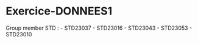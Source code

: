 # Exercice-DONNEES1

Group member STD : - STD23037
                    - STD23016
                    - STD23043
                    - STD23053
                    - STD23010
